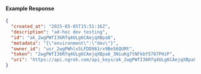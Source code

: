 <!-- Code generated for API Clients. DO NOT EDIT. -->

#### Example Response

```json
{
  "created_at": "2025-05-05T15:51:16Z",
  "description": "ad-hoc dev testing",
  "id": "ak_2wgPWfI36Rfq4ULg6CAejqXBpa8",
  "metadata": "{\"environment\":\"dev\"}",
  "owner_id": "usr_2wgPWhlx5LFDD961rx9Be56QUMt",
  "token": "2wgPWfI36Rfq4ULg6CAejqXBpa8_3NiuKg7tNFkbY5787PHiP",
  "uri": "https://api.ngrok.com/api_keys/ak_2wgPWfI36Rfq4ULg6CAejqXBpa8"
}
```
